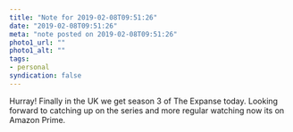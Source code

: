 ```yaml
---
title: "Note for 2019-02-08T09:51:26"
date: "2019-02-08T09:51:26"
meta: "note posted on 2019-02-08T09:51:26"
photo1_url: ""
photo1_alt: ""
tags:
- personal
syndication: false
---
```

Hurray! Finally in the UK we get season 3 of The Expanse today. Looking forward to catching up on the series and more regular watching now its on Amazon Prime.
